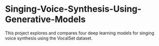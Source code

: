 # Singing-Voice-Synthesis-Using-Generative-Models
This project explores and compares four deep learning models for singing voice synthesis using the VocalSet dataset.
